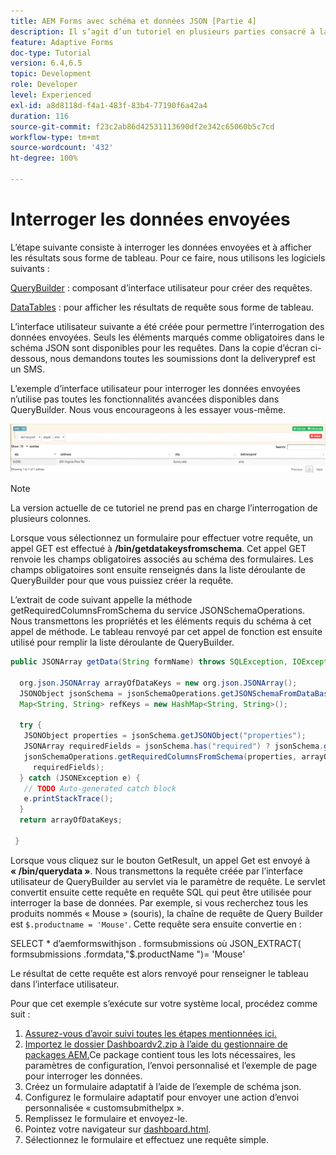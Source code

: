 ```yaml
---
title: AEM Forms avec schéma et données JSON [Partie 4]
description: Il s’agit d’un tutoriel en plusieurs parties consacré à la création de formulaires adaptatifs avec les schémas JSON et à l’interrogation des données envoyées.
feature: Adaptive Forms
doc-type: Tutorial
version: 6.4,6.5
topic: Development
role: Developer
level: Experienced
exl-id: a8d8118d-f4a1-483f-83b4-77190f6a42a4
duration: 116
source-git-commit: f23c2ab86d42531113690df2e342c65060b5c7cd
workflow-type: tm+mt
source-wordcount: '432'
ht-degree: 100%

---
```


# Interroger les données envoyées


L’étape suivante consiste à interroger les données envoyées et à afficher les résultats sous forme de tableau. Pour ce faire, nous utilisons les logiciels suivants :

[QueryBuilder](https://querybuilder.js.org/) : composant d’interface utilisateur pour créer des requêtes.

[DataTables](https://datatables.net/) : pour afficher les résultats de requête sous forme de tableau.

L’interface utilisateur suivante a été créée pour permettre l’interrogation des données envoyées. Seuls les éléments marqués comme obligatoires dans le schéma JSON sont disponibles pour les requêtes. Dans la copie d’écran ci-dessous, nous demandons toutes les soumissions dont la deliverypref est un SMS.

L’exemple d’interface utilisateur pour interroger les données envoyées n’utilise pas toutes les fonctionnalités avancées disponibles dans QueryBuilder. Nous vous encourageons à les essayer vous-même.

![QueryBuilder](assets/querybuilderui.gif)

>[!NOTE]
>
>La version actuelle de ce tutoriel ne prend pas en charge l’interrogation de plusieurs colonnes.

Lorsque vous sélectionnez un formulaire pour effectuer votre requête, un appel GET est effectué à **/bin/getdatakeysfromschema**. Cet appel GET renvoie les champs obligatoires associés au schéma des formulaires. Les champs obligatoires sont ensuite renseignés dans la liste déroulante de QueryBuilder pour que vous puissiez créer la requête.

L’extrait de code suivant appelle la méthode getRequiredColumnsFromSchema du service JSONSchemaOperations. Nous transmettons les propriétés et les éléments requis du schéma à cet appel de méthode. Le tableau renvoyé par cet appel de fonction est ensuite utilisé pour remplir la liste déroulante de QueryBuilder.

```java
public JSONArray getData(String formName) throws SQLException, IOException {

  org.json.JSONArray arrayOfDataKeys = new org.json.JSONArray();
  JSONObject jsonSchema = jsonSchemaOperations.getJSONSchemaFromDataBase(formName);
  Map<String, String> refKeys = new HashMap<String, String>();

  try {
   JSONObject properties = jsonSchema.getJSONObject("properties");
   JSONArray requiredFields = jsonSchema.has("required") ? jsonSchema.getJSONArray("required") : null;
   jsonSchemaOperations.getRequiredColumnsFromSchema(properties, arrayOfDataKeys, "", jsonSchema, refKeys,
     requiredFields);
  } catch (JSONException e) {
   // TODO Auto-generated catch block
   e.printStackTrace();
  }
  return arrayOfDataKeys;

 }
```

Lorsque vous cliquez sur le bouton GetResult, un appel Get est envoyé à **« /bin/querydata »**. Nous transmettons la requête créée par l’interface utilisateur de QueryBuilder au servlet via le paramètre de requête. Le servlet convertit ensuite cette requête en requête SQL qui peut être utilisée pour interroger la base de données. Par exemple, si vous recherchez tous les produits nommés « Mouse » (souris), la chaîne de requête de Query Builder est `$.productname = 'Mouse'`. Cette requête sera ensuite convertie en :

SELECT &#42; d’aemformswithjson .  formsubmissions où JSON_EXTRACT( formsubmissions .formdata,&quot;$.productName &quot;)= &#39;Mouse&#39;

Le résultat de cette requête est alors renvoyé pour renseigner le tableau dans l’interface utilisateur.

Pour que cet exemple s’exécute sur votre système local, procédez comme suit :

1. [Assurez-vous d’avoir suivi toutes les étapes mentionnées ici.](part2.md)
1. [Importez le dossier Dashboardv2.zip à l’aide du gestionnaire de packages AEM.](assets/dashboardv2.zip)Ce package contient tous les lots nécessaires, les paramètres de configuration, l’envoi personnalisé et l’exemple de page pour interroger les données.
1. Créez un formulaire adaptatif à l’aide de l’exemple de schéma json.
1. Configurez le formulaire adaptatif pour envoyer une action d’envoi personnalisée « customsubmithelpx ».
1. Remplissez le formulaire et envoyez-le.
1. Pointez votre navigateur sur [dashboard.html](http://localhost:4502/content/AemForms/dashboard.html).
1. Sélectionnez le formulaire et effectuez une requête simple.
